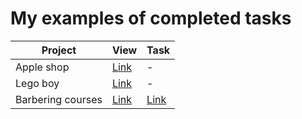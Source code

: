 # My examples of completed tasks
Project                 | View  | Task 
------------------------|----------|-------
Apple shop | [Link](https://mvngr.github.io/apple_shop/) | -
Lego boy | [Link](https://mvngr.github.io/boy/) | - 
Barbering courses | [Link](https://mvngr.github.io/barbering_courses/) | [Link](https://github.com/mvngr/mvngr.github.io/blob/master/barbering_courses/order_barbering_courses.png) 